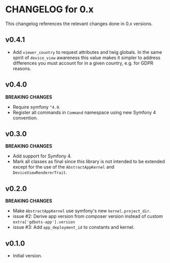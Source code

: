 # CHANGELOG for 0.x
This changelog references the relevant changes done in 0.x versions.


## v0.4.1
* Add `viewer_country` to request attributes and twig globals. In the same spirit of `device_view` awareness this value makes it simpler to address differences you must account for in a given country, e.g. for GDPR reasons.


## v0.4.0
__BREAKING CHANGES__

* Require symfony `^4.0`.
* Register all commands in `Command` namespace using new Symfony 4 convention.


## v0.3.0
__BREAKING CHANGES__

* Add support for Symfony 4.
* Mark all classes as final since this library is not intended to be extended 
  except for the use of the `AbstractAppKernel` and `DeviceViewRendererTrait`.


## v0.2.0
__BREAKING CHANGES__

* Make `AbstractAppKernel` use symfony's new `kernel.project_dir`.
* issue #2: Derive app version from composer version instead of custom `extra['gdbots-app'].version`
* issue #3: Add `app_deployment_id` to constants and kernel. 


## v0.1.0
* Initial version.
